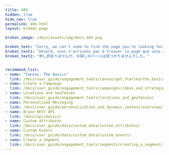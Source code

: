 ```yaml
---
title: 404
hidden: true
hide_nav: true
permalink: 404.html
layout: broken_page

broken_image: /docs/assets/img/docs_404.png

broken_text: "Sorry, we can't seem to find the page you're looking for."
broken_text1: "Désolé, nous n'arrivons pas à trouver la page que vous recherchez."
broken_text2: "申し訳ありませんが、お探しのページは見つかりませんでした。"


recommend_list:
- name: "Canvas: The Basics"
  link: /docs/user_guide/engagement_tools/canvas/get_started/the_basics/
- name: Create a Campaign
  link: /docs/user_guide/engagement_tools/campaigns/ideas_and_strategies/active_user_campaigns/
- name: Locations and Geofences
  link: /docs/user_guide/engagement_tools/locations_and_geofences/
- name: Personalized Messaging
  link: /docs/user_guide/personalization_and_dynamic_content/overview/
- name: Braze REST API
  link: /docs/api/basics/
- name: Custom Attributes
  link: /docs/user_guide/data/custom_data/custom_attributes/
- name: Custom Events
  link: /docs/user_guide/data/custom_data/custom_events/
- name: Create a Segment
  link: /docs/user_guide/engagement_tools/segments/creating_a_segment/
---
```

